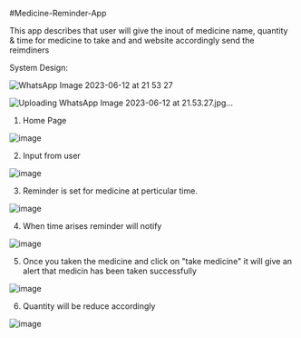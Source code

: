 #Medicine-Reminder-App

This app describes that user will give the inout of medicine name, quantity & time for medicine to take and and website accordingly send the reimdiners

System Design: 


![WhatsApp Image 2023-06-12 at 21 53 27](https://github.com/vipulmane6498/Medicine-Reminder-App/assets/113690721/59ff5a7e-2104-4b6d-9ad3-8a9eb2f11af2)


![Uploading WhatsApp Image 2023-06-12 at 21.53.27.jpg…]()

1. Home Page 

 ![image](https://github.com/vipulmane6498/Medicine-Reminder-App/assets/113690721/e8a7a1ea-a6fc-408a-b387-b4fbf080f63a)
 
 2. Input from user
 
 ![image](https://github.com/vipulmane6498/Medicine-Reminder-App/assets/113690721/25a68e26-77ee-4171-8dcc-26b69526a6ac)
 
 3. Reminder is set for medicine at perticular time.

![image](https://github.com/vipulmane6498/Medicine-Reminder-App/assets/113690721/77041754-553b-4e39-9ece-1acaa0a904c3)

4. When time arises reminder will notify

![image](https://github.com/vipulmane6498/Medicine-Reminder-App/assets/113690721/f89b07d5-d3d5-405f-b8ae-6a99757315ef)

5. Once you taken the medicine and click on "take medicine" it will give an alert that medicin has been taken successfully

![image](https://github.com/vipulmane6498/Medicine-Reminder-App/assets/113690721/ed4aa8b6-6197-435e-80a6-64b4d3b04603)


6. Quantity will be reduce accordingly

![image](https://github.com/vipulmane6498/Medicine-Reminder-App/assets/113690721/94aac9e2-3109-48c9-934f-27bb4cb08c42)







